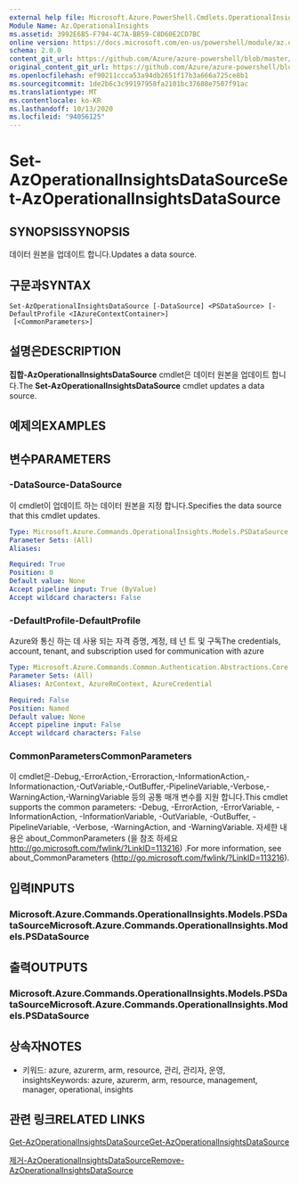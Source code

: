 ```yaml
---
external help file: Microsoft.Azure.PowerShell.Cmdlets.OperationalInsights.dll-Help.xml
Module Name: Az.OperationalInsights
ms.assetid: 3992E6B5-F794-4C7A-BB59-C8D60E2CD7BC
online version: https://docs.microsoft.com/en-us/powershell/module/az.operationalinsights/set-azoperationalinsightsdatasource
schema: 2.0.0
content_git_url: https://github.com/Azure/azure-powershell/blob/master/src/OperationalInsights/OperationalInsights/help/Set-AzOperationalInsightsDataSource.md
original_content_git_url: https://github.com/Azure/azure-powershell/blob/master/src/OperationalInsights/OperationalInsights/help/Set-AzOperationalInsightsDataSource.md
ms.openlocfilehash: ef90211ccca53a94db2651f17b3a666a725ce8b1
ms.sourcegitcommit: 1de2b6c3c99197958fa2101bc37680e7507f91ac
ms.translationtype: MT
ms.contentlocale: ko-KR
ms.lasthandoff: 10/13/2020
ms.locfileid: "94056125"
---
```

# <span data-ttu-id="0705a-101">Set-AzOperationalInsightsDataSource</span><span class="sxs-lookup"><span data-stu-id="0705a-101">Set-AzOperationalInsightsDataSource</span></span>

## <span data-ttu-id="0705a-102">SYNOPSIS</span><span class="sxs-lookup"><span data-stu-id="0705a-102">SYNOPSIS</span></span>
<span data-ttu-id="0705a-103">데이터 원본을 업데이트 합니다.</span><span class="sxs-lookup"><span data-stu-id="0705a-103">Updates a data source.</span></span>

## <span data-ttu-id="0705a-104">구문과</span><span class="sxs-lookup"><span data-stu-id="0705a-104">SYNTAX</span></span>

```
Set-AzOperationalInsightsDataSource [-DataSource] <PSDataSource> [-DefaultProfile <IAzureContextContainer>]
 [<CommonParameters>]
```

## <span data-ttu-id="0705a-105">설명은</span><span class="sxs-lookup"><span data-stu-id="0705a-105">DESCRIPTION</span></span>
<span data-ttu-id="0705a-106">**집합-AzOperationalInsightsDataSource** cmdlet은 데이터 원본을 업데이트 합니다.</span><span class="sxs-lookup"><span data-stu-id="0705a-106">The **Set-AzOperationalInsightsDataSource** cmdlet updates a data source.</span></span>

## <span data-ttu-id="0705a-107">예제의</span><span class="sxs-lookup"><span data-stu-id="0705a-107">EXAMPLES</span></span>

## <span data-ttu-id="0705a-108">변수</span><span class="sxs-lookup"><span data-stu-id="0705a-108">PARAMETERS</span></span>

### <span data-ttu-id="0705a-109">-DataSource</span><span class="sxs-lookup"><span data-stu-id="0705a-109">-DataSource</span></span>
<span data-ttu-id="0705a-110">이 cmdlet이 업데이트 하는 데이터 원본을 지정 합니다.</span><span class="sxs-lookup"><span data-stu-id="0705a-110">Specifies the data source that this cmdlet updates.</span></span>

```yaml
Type: Microsoft.Azure.Commands.OperationalInsights.Models.PSDataSource
Parameter Sets: (All)
Aliases:

Required: True
Position: 0
Default value: None
Accept pipeline input: True (ByValue)
Accept wildcard characters: False
```

### <span data-ttu-id="0705a-111">-DefaultProfile</span><span class="sxs-lookup"><span data-stu-id="0705a-111">-DefaultProfile</span></span>
<span data-ttu-id="0705a-112">Azure와 통신 하는 데 사용 되는 자격 증명, 계정, 테 넌 트 및 구독</span><span class="sxs-lookup"><span data-stu-id="0705a-112">The credentials, account, tenant, and subscription used for communication with azure</span></span>

```yaml
Type: Microsoft.Azure.Commands.Common.Authentication.Abstractions.Core.IAzureContextContainer
Parameter Sets: (All)
Aliases: AzContext, AzureRmContext, AzureCredential

Required: False
Position: Named
Default value: None
Accept pipeline input: False
Accept wildcard characters: False
```

### <span data-ttu-id="0705a-113">CommonParameters</span><span class="sxs-lookup"><span data-stu-id="0705a-113">CommonParameters</span></span>
<span data-ttu-id="0705a-114">이 cmdlet은-Debug,-ErrorAction,-Erroraction,-InformationAction,-Informationaction,-OutVariable,-OutBuffer,-PipelineVariable,-Verbose,-WarningAction,-WarningVariable 등의 공통 매개 변수를 지원 합니다.</span><span class="sxs-lookup"><span data-stu-id="0705a-114">This cmdlet supports the common parameters: -Debug, -ErrorAction, -ErrorVariable, -InformationAction, -InformationVariable, -OutVariable, -OutBuffer, -PipelineVariable, -Verbose, -WarningAction, and -WarningVariable.</span></span> <span data-ttu-id="0705a-115">자세한 내용은 about_CommonParameters (을 참조 하세요 http://go.microsoft.com/fwlink/?LinkID=113216) .</span><span class="sxs-lookup"><span data-stu-id="0705a-115">For more information, see about_CommonParameters (http://go.microsoft.com/fwlink/?LinkID=113216).</span></span>

## <span data-ttu-id="0705a-116">입력</span><span class="sxs-lookup"><span data-stu-id="0705a-116">INPUTS</span></span>

### <span data-ttu-id="0705a-117">Microsoft.Azure.Commands.OperationalInsights.Models.PSDataSource</span><span class="sxs-lookup"><span data-stu-id="0705a-117">Microsoft.Azure.Commands.OperationalInsights.Models.PSDataSource</span></span>

## <span data-ttu-id="0705a-118">출력</span><span class="sxs-lookup"><span data-stu-id="0705a-118">OUTPUTS</span></span>

### <span data-ttu-id="0705a-119">Microsoft.Azure.Commands.OperationalInsights.Models.PSDataSource</span><span class="sxs-lookup"><span data-stu-id="0705a-119">Microsoft.Azure.Commands.OperationalInsights.Models.PSDataSource</span></span>

## <span data-ttu-id="0705a-120">상속자</span><span class="sxs-lookup"><span data-stu-id="0705a-120">NOTES</span></span>
* <span data-ttu-id="0705a-121">키워드: azure, azurerm, arm, resource, 관리, 관리자, 운영, insights</span><span class="sxs-lookup"><span data-stu-id="0705a-121">Keywords: azure, azurerm, arm, resource, management, manager, operational, insights</span></span>

## <span data-ttu-id="0705a-122">관련 링크</span><span class="sxs-lookup"><span data-stu-id="0705a-122">RELATED LINKS</span></span>

[<span data-ttu-id="0705a-123">Get-AzOperationalInsightsDataSource</span><span class="sxs-lookup"><span data-stu-id="0705a-123">Get-AzOperationalInsightsDataSource</span></span>](./Get-AzOperationalInsightsDataSource.md)

[<span data-ttu-id="0705a-124">제거-AzOperationalInsightsDataSource</span><span class="sxs-lookup"><span data-stu-id="0705a-124">Remove-AzOperationalInsightsDataSource</span></span>](./Remove-AzOperationalInsightsDataSource.md)


